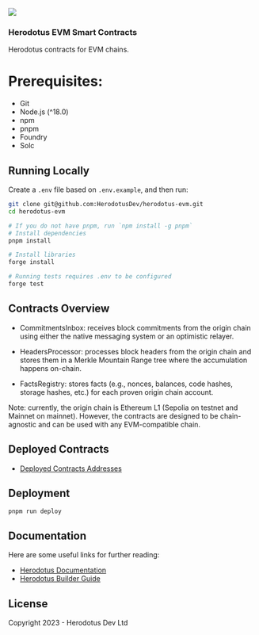 ![](/banner.png)

### Herodotus EVM Smart Contracts

Herodotus contracts for EVM chains.

# Prerequisites:

- Git
- Node.js (^18.0)
- npm
- pnpm
- Foundry
- Solc

## Running Locally

Create a `.env` file based on `.env.example`, and then run:

```bash
git clone git@github.com:HerodotusDev/herodotus-evm.git
cd herodotus-evm

# If you do not have pnpm, run `npm install -g pnpm`
# Install dependencies
pnpm install

# Install libraries
forge install

# Running tests requires .env to be configured
forge test
```

## Contracts Overview

- CommitmentsInbox: receives block commitments from the origin chain using either the native messaging system or an optimistic relayer.

- HeadersProcessor: processes block headers from the origin chain and stores them in a Merkle Mountain Range tree where the accumulation happens on-chain.

- FactsRegistry: stores facts (e.g., nonces, balances, code hashes, storage hashes, etc.) for each proven origin chain account.

Note: currently, the origin chain is Ethereum L1 (Sepolia on testnet and Mainnet on mainnet).
However, the contracts are designed to be chain-agnostic and can be used with any EVM-compatible chain.

## Deployed Contracts

- [Deployed Contracts Addresses](https://docs.herodotus.dev/herodotus-docs/developers/contract-addresses)

## Deployment

`pnpm run deploy`

## Documentation

Here are some useful links for further reading:

- [Herodotus Documentation](https://docs.herodotus.dev)
- [Herodotus Builder Guide](https://herodotus.notion.site/herodotus/Herodotus-Hands-On-Builder-Guide-5298b607069f4bcfba9513aa75ee74d4)

## License

Copyright 2023 - Herodotus Dev Ltd
